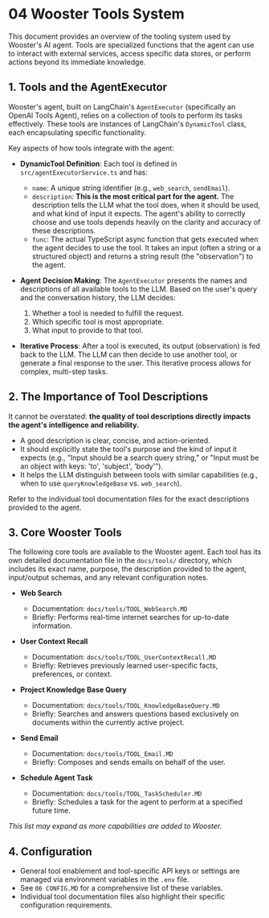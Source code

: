 # 04 Wooster Tools System

This document provides an overview of the tooling system used by Wooster's AI agent. Tools are specialized functions that the agent can use to interact with external services, access specific data stores, or perform actions beyond its immediate knowledge.

## 1. Tools and the AgentExecutor

Wooster's agent, built on LangChain's `AgentExecutor` (specifically an OpenAI Tools Agent), relies on a collection of tools to perform its tasks effectively. These tools are instances of LangChain's `DynamicTool` class, each encapsulating specific functionality.

Key aspects of how tools integrate with the agent:

- **DynamicTool Definition**: Each tool is defined in `src/agentExecutorService.ts` and has:
    - `name`: A unique string identifier (e.g., `web_search`, `sendEmail`).
    - `description`: **This is the most critical part for the agent.** The description tells the LLM what the tool does, when it should be used, and what kind of input it expects. The agent's ability to correctly choose and use tools depends heavily on the clarity and accuracy of these descriptions.
    - `func`: The actual TypeScript async function that gets executed when the agent decides to use the tool. It takes an input (often a string or a structured object) and returns a string result (the "observation") to the agent.

- **Agent Decision Making**: The `AgentExecutor` presents the names and descriptions of all available tools to the LLM. Based on the user's query and the conversation history, the LLM decides:
    1.  Whether a tool is needed to fulfill the request.
    2.  Which specific tool is most appropriate.
    3.  What input to provide to that tool.

- **Iterative Process**: After a tool is executed, its output (observation) is fed back to the LLM. The LLM can then decide to use another tool, or generate a final response to the user. This iterative process allows for complex, multi-step tasks.

## 2. The Importance of Tool Descriptions

It cannot be overstated: **the quality of tool descriptions directly impacts the agent's intelligence and reliability.**

- A good description is clear, concise, and action-oriented.
- It should explicitly state the tool's purpose and the kind of input it expects (e.g., "Input should be a search query string," or "Input must be an object with keys: 'to', 'subject', 'body'").
- It helps the LLM distinguish between tools with similar capabilities (e.g., when to use `queryKnowledgeBase` vs. `web_search`).

Refer to the individual tool documentation files for the exact descriptions provided to the agent.

## 3. Core Wooster Tools

The following core tools are available to the Wooster agent. Each tool has its own detailed documentation file in the `docs/tools/` directory, which includes its exact name, purpose, the description provided to the agent, input/output schemas, and any relevant configuration notes.

- **Web Search**
    - Documentation: `docs/tools/TOOL_WebSearch.MD`
    - Briefly: Performs real-time internet searches for up-to-date information.

- **User Context Recall**
    - Documentation: `docs/tools/TOOL_UserContextRecall.MD`
    - Briefly: Retrieves previously learned user-specific facts, preferences, or context.

- **Project Knowledge Base Query**
    - Documentation: `docs/tools/TOOL_KnowledgeBaseQuery.MD`
    - Briefly: Searches and answers questions based exclusively on documents within the currently active project.

- **Send Email**
    - Documentation: `docs/tools/TOOL_Email.MD`
    - Briefly: Composes and sends emails on behalf of the user.

- **Schedule Agent Task**
    - Documentation: `docs/tools/TOOL_TaskScheduler.MD`
    - Briefly: Schedules a task for the agent to perform at a specified future time.

*This list may expand as more capabilities are added to Wooster.*

## 4. Configuration

- General tool enablement and tool-specific API keys or settings are managed via environment variables in the `.env` file.
- See `06 CONFIG.MD` for a comprehensive list of these variables.
- Individual tool documentation files also highlight their specific configuration requirements.